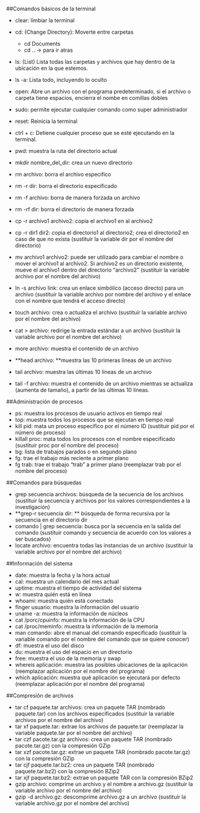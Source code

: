 ##Comandos básicos de la terminal

- clear: limbiar la terminal
- cd: (Change Directory): Moverte entre carpetas
    - cd Documents
    - cd .. -> para ir atras
    
- ls: (List) Lista todas las carpetas y archivos que hay dentro de la ubicación en la que estemos.
- ls -a: Lista todo, incluyendo lo oculto
- open: Abre un archivo con el programa predeterminado, si el archivo o carpeta tiene espacios, encierra el nombe en comillas dobles
- sudo: permite ejecutar cualquier comando como super administrador
- reset: Reinicia la terminal
- ctrl + c: Detiene cualquier proceso que se esté ejecutando en la terminal.
- pwd: muestra la ruta del directorio actual
- mkdir nombre_del_dir: crea un nuevo directorio
- rm archivo: borra el archivo especifico
- rm -r dir: borra el directorio especificado
- rm -f archivo: borra de manera forzada un archivo
- rm -rf dir: borra el directorio de manera forzada
- cp -r archivo1 archivo2: copia el archivo1 en al archivo2 
- cp -r dir1 dir2: copia el directorio1 al directorio2; crea el directorio2 en caso de que no exista (sustituir la variable dir por el nombre del directorio)
-  mv archivo1 archivo2: puede ser utilizado para cambiar el nombre o mover el archivo1 al archivo2. Si archivo2 es un directorio existente, mueve el archivo1 dentro del directorio “archivo2” (sustituir la variable archivo por el nombre del archivo)
-  ln -s archivo link: crea un enlace simbólico (acceso directo) para un archivo (sustituir la variable archivo por nombre del archivo y el enlace con el nombre que tendrá el acceso directo)
-  touch archivo: crea o actualiza el archivo (sustituir la variable archivo por el nombre del archivo)
-  cat > archivo: redirige la entrada estándar a un archivo (sustituir la variable archivo por el nombre del archivo)
-  more archivo: muestra el contenido de un archivo
-  **head archivo: **muestra las 10 primeras líneas de un archivo
-  tail archivo: muestra las últimas 10 líneas de un archivo
-  tail -f archivo: muestra el contenido de un archivo mientras se actualiza (aumenta de tamaño), a partir de las últimas 10 líneas.

##Administración de procesos
- ps: muestra los procesos de usuario activos en tiempo real
- top: muestra todos los procesos que se ejecutan en tiempo real
- kill pid: mata un proceso específico por el número ID (sustituir pid por el número de proceso)
- killall proc: mata todos los procesos con el nombre especificado (sustituir proc por el nombre del proceso)
- bg: lista de trabajos parados o en segundo plano
- fg: trae el trabajo más reciente a primer plano
- fg trab: trae el trabajo “trab” a primer plano (reemplazar trab por el nombre del proceso)

##Comandos para búsquedas
- grep secuencia archivos: búsqueda de la secuencia de los archivos (sustituir la secuencia y archivos por los valores correspondientes a la investigación)
- **grep-r secuencia dir: ** búsqueda de forma recursiva por la secuencia en el directorio dir
- comando | grep secuencia: busca por la secuencia en la salida del comando (sustituir comando y secuencia de acuerdo con los valores a ser buscados)
- locate archivo: encuentra todas las instancias de un archivo (sustituir la variable archivo por el nombre del archivo)

##Información del sistema

- date: muestra la fecha y la hora actual
- cal: muestra un calendario del mes actual
- uptime: muestra el tiempo de actividad del sistema
- w: muestra quién está en línea
- whoami: muestra quién está conectado
- finger usuario: muestra la información del usuario
- uname -a: muestra la información de núcleos
- cat /porc/cpuinfo: muestra la información de la CPU
- cat /proc/meminfo: muestra la información de la memoria
- man comando: abre el manual del comando especificado (sustituir la variable comando por el nombre del comando que se quiere conocer)
- df: muestra el uso del disco
- du: muestra el uso del espacio en un directorio
- free: muestra el uso de la memoria y swap
- whereis aplicación: muestra las posibles ubicaciones de la aplicación (reemplazar aplicación por el nombre del programa)
- which aplicación: muestra qué aplicación se ejecutará por defecto (reemplazar aplicación por el nombre del programa)

##Compresión de archivos

- tar cf paquete.tar archivos: crea un paquete TAR (nombrado paquete.tar) con los archivos especificados (sustituir la variable archivos por el nombre del archivo)
- tar xf paquete.tar: extrae los archivos de paquete.tar (reemplazar la variable paquete.tar por el nombre del archivo)
- tar czf pacote.tar.gz archivos: crea un paquete TAR (nombrado pacote.tar.gz) con la compresión GZip
- tar xzf pacote.tar.gz: extrae un paquete TAR (nombrado pacote.tar.gz) con la compresión GZip
- tar cjf paquete.tar.bz2: crea un paquete TAR (nombrado paquete.tar.bz2) con la compresión BZip2
- tar xjf paquete.tar.bz2: extrae un paquete TAR con la compresión BZip2
- gzip archivo: comprime un archivo y el nombre a archivo.gz (sustituir la variable archivo por el nombre del archivo)
- gzip -d archivo.gz: descomprime archivo.gz a un archivo (sustituir la variable archivo.gz por el nombre del archivo)
